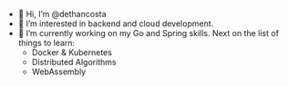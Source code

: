 - 👋 Hi, I’m @dethancosta
- 👀 I’m interested in backend and cloud development.
- 🌱 I’m currently working on my Go and Spring skills. Next on the list of things to learn:
  - Docker & Kubernetes
  - Distributed Algorithms
  - WebAssembly

<!---
dethancosta/dethancosta is a ✨ special ✨ repository because its `README.md` (this file) appears on your GitHub profile.
You can click the Preview link to take a look at your changes.
--->
